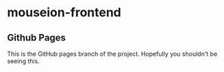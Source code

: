 # mouseion-frontend

## Github Pages

This is the GitHub pages branch of the project. Hopefully you shouldn't be seeing this.

